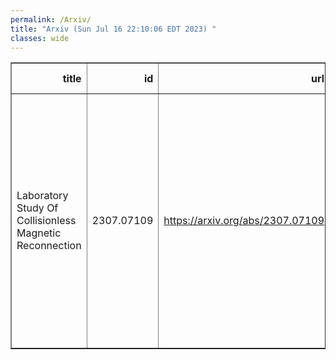 ```yaml
---
permalink: /Arxiv/
title: "Arxiv (Sun Jul 16 22:10:06 EDT 2023) "
classes: wide
---
```

<table border="1" class="dataframe">
  <thead>
    <tr style="text-align: right;">
      <th>title</th>
      <th>id</th>
      <th>url</th>
      <th>authors</th>
      <th>Local Authors</th>
    </tr>
  </thead>
  <tbody>
    <tr>
      <td>Laboratory Study Of Collisionless Magnetic Reconnection</td>
      <td>2307.07109</td>
      <td><a href="https://arxiv.org/abs/2307.07109" target="_blank">https://arxiv.org/abs/2307.07109</a></td>
      <td>H. Ji, J. Yoo, W. Fox, M. Yamada, M. Argall, J. Egedal, Y. -H. Liu, R. Wilder, S. Eriksson, W. Daughton, K. Bergstedt, S. Bose, J. Burch, R. Torbert, J. Ng, L. -J. Chen</td>
      <td>Subhash Bose</td>
    </tr>
  </tbody>
</table>